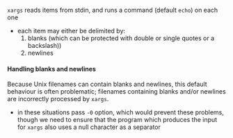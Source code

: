 
`xargs` reads items from stdin, and runs a command (default `echo`) on each one
- each item may either be delimited by:
    1. blanks (which can be protected with double or single quotes or a backslash))
    2. newlines

#### Handling blanks and newlines
Because Unix filenames can contain blanks and newlines, this default behaviour is often problematic; filenames containing blanks and/or newlines are incorrectly processed by `xargs`.
- in these situations pass `-0` option, which would prevent these problems, though we need to ensure that the program which produces the input for `xargs` also uses a null character as a separator